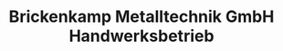 ---
title: "Brickenkamp Metalltechnik GmbH Handwerksbetrieb"
url: /halle-westf/brickenkamp-metalltechnik-gmbh-handwerksbetrieb/
shop: Eisenwaren
---